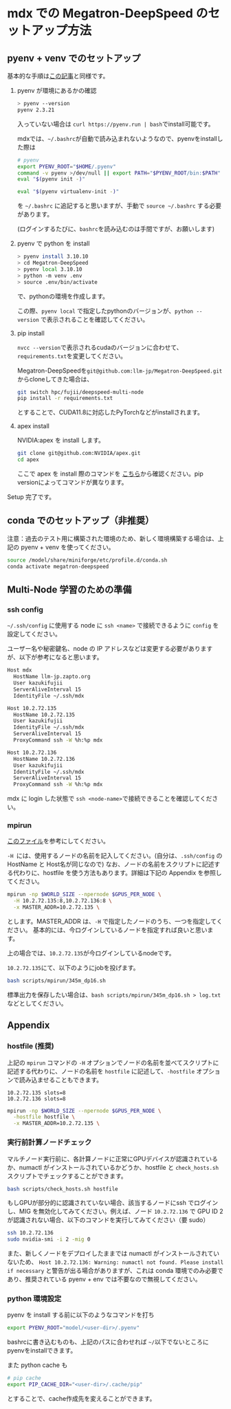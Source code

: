 # mdx での Megatron-DeepSpeed のセットアップ方法

## pyenv + venv でのセットアップ

基本的な手順は[この記事](https://zenn.dev/turing_motors/articles/04c1328bf6095a)と同様です。

1. pyenv が環境にあるかの確認
    ```bash
    > pyenv --version
    pyenv 2.3.21
    ```

    入っていない場合は `curl https://pyenv.run | bash`でinstall可能です。

    mdxでは、`~/.bashrc`が自動で読み込まれないようなので、pyenvをinstallした際は
    ```bash
    # pyenv
    export PYENV_ROOT="$HOME/.pyenv"
    command -v pyenv >/dev/null || export PATH="$PYENV_ROOT/bin:$PATH"
    eval "$(pyenv init -)"

    eval "$(pyenv virtualenv-init -)"
    ```
    を `~/.bashrc` に追記すると思いますが、手動で `source ~/.bashrc` する必要があります。

    (ログインするたびに、`bashrc`を読み込むのは手間ですが、お願いします)

2. pyenv で python を install
    ```bash
    > pyenv install 3.10.10
    > cd Megatron-DeepSpeed
    > pyenv local 3.10.10
    > python -m venv .env
    > source .env/bin/activate
    ```
    で、pythonの環境を作成します。

    この際、`pyenv local` で指定したpythonのバージョンが、`python --version` で表示されることを確認してください。

3. pip install

    `nvcc --version`で表示されるcudaのバージョンに合わせて、`requirements.txt`を変更してください。

    Megatron-DeepSpeedを`git@github.com:llm-jp/Megatron-DeepSpeed.git`からcloneしてきた場合は、
    ```bash
    git switch hpc/fujii/deepspeed-multi-node
    pip install -r requirements.txt
    ```

    とすることで、CUDA11.8に対応したPyTorchなどがinstallされます。

4. apex install

    NVIDIA:apex を install します。
    ```bash
    git clone git@github.com:NVIDIA/apex.git
    cd apex
    ```

    ここで apex を install 際のコマンドを [こちら](https://github.com/NVIDIA/apex#linux)から確認ください。pip versionによってコマンドが異なります。

Setup 完了です。

## conda でのセットアップ（非推奨）

注意：過去のテスト用に構築された環境のため、新しく環境構築する場合は、上記の pyenv + venv を使ってください。

```bash
source /model/share/miniforge/etc/profile.d/conda.sh
conda activate megatron-deepspeed
```

## Multi-Node 学習のための準備

### ssh config

`~/.ssh/config` に使用する node に `ssh <name>` で接続できるように `config` を設定してください。

ユーザー名や秘密鍵名、node の IP アドレスなどは変更する必要がありますが、以下が参考になると思います。

```bash
Host mdx
  HostName llm-jp.zapto.org
  User kazukifujii
  ServerAliveInterval 15
  IdentityFile ~/.ssh/mdx

Host 10.2.72.135
  HostName 10.2.72.135
  User kazukifujii
  IdentityFile ~/.ssh/mdx
  ServerAliveInterval 15
  ProxyCommand ssh -W %h:%p mdx

Host 10.2.72.136
  HostName 10.2.72.136
  User kazukifujii
  IdentityFile ~/.ssh/mdx
  ServerAliveInterval 15
  ProxyCommand ssh -W %h:%p mdx
```

mdx に login した状態で `ssh <node-name>`で接続できることを確認してください。


### mpirun

[このファイル](https://github.com/llm-jp/Megatron-DeepSpeed/blob/hpc/fujii/deepspeed-multi-node/scripts/mpirun/345m_dp16.sh)を参考にしてください。

`-H `には、使用するノードの名前を記入してください。(自分は、`.ssh/config` の HostName と Host名が同じなので)
なお、ノードの名前をスクリプトに記述する代わりに、hostfile を使う方法もあります。詳細は下記の Appendix を参照してください。

```bash
mpirun -np $WORLD_SIZE --npernode $GPUS_PER_NODE \
  -H 10.2.72.135:8,10.2.72.136:8 \
  -x MASTER_ADDR=10.2.72.135 \
```

とします。MASTER_ADDR は、`-H` で指定したノードのうち、一つを指定してください。
基本的には、今ログインしているノードを指定すれば良いと思います。

上の場合では、`10.2.72.135`が今ログインしているnodeです。


`10.2.72.135`にて、以下のようにjobを投げます。

```bash
bash scripts/mpirun/345m_dp16.sh
```

標準出力を保存したい場合は、`bash scripts/mpirun/345m_dp16.sh > log.txt` などとしてください。

## Appendix

### hostfile (推奨)

上記の `mpirun` コマンドの `-H` オプションでノードの名前を並べてスクリプトに記述する代わりに、ノードの名前を `hostfile` に記述して、`-hostfile` オプションで読み込ませることもできます。

```text
10.2.72.135 slots=8
10.2.72.136 slots=8
```

```bash
mpirun -np $WORLD_SIZE --npernode $GPUS_PER_NODE \
  -hostfile hostfile \
  -x MASTER_ADDR=10.2.72.135 \
```

### 実行前計算ノードチェック

マルチノード実行前に、各計算ノードに正常にGPUデバイスが認識されているか、numactl がインストールされているかどうか、hostfile と `check_hosts.sh` スクリプトでチェックすることができます。

```bash
bash scripts/check_hosts.sh hostfile
```

もしGPUが部分的に認識されていない場合、該当するノードにssh でログインし、MIG を無効化してみてください。例えば、ノード `10.2.72.136` で GPU ID 2 が認識されない場合、以下のコマンドを実行してみてください（要 sudo）

```bash
ssh 10.2.72.136
sudo nvidia-smi -i 2 -mig 0
```

また、新しくノードをデプロイしたままでは numactl がインストールされていないため、 `Host 10.2.72.136: Warning: numactl not found. Please install if necessary` と警告が出る場合がありますが、これは conda 環境でのみ必要であり、推奨されている pyenv + env では不要なので無視してください。


### python 環境設定

pyenv を install する前に以下のようなコマンドを打ち

```bash
export PYENV_ROOT="model/<user-dir>/.pyenv"
```

bashrcに書き込むものも、上記のパスに合わせれば `~/`以下でないところにpyenvをinstallできます。

また python cache も

```bash
# pip cache
export PIP_CACHE_DIR="<user-dir>/.cache/pip"
```

とすることで、cache作成先を変えることができます。

